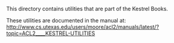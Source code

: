 This directory contains utilities that are part of the Kestrel Books.

These utilities are documented in the manual at:
http://www.cs.utexas.edu/users/moore/acl2/manuals/latest/?topic=ACL2____KESTREL-UTILITIES
